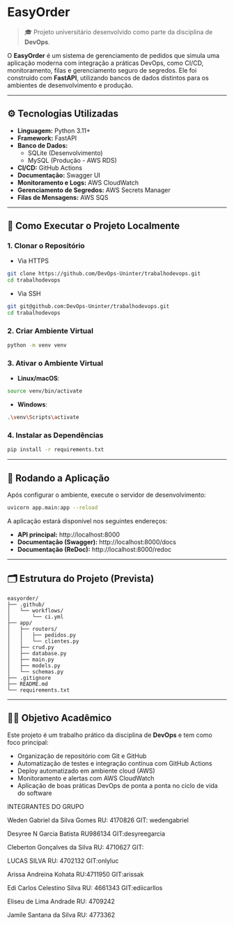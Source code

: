# EasyOrder

> 🎓 Projeto universitário desenvolvido como parte da disciplina de **DevOps**.

O **EasyOrder** é um sistema de gerenciamento de pedidos que simula uma aplicação moderna com integração a práticas DevOps, como CI/CD, monitoramento, filas e gerenciamento seguro de segredos. Ele foi construído com **FastAPI**, utilizando bancos de dados distintos para os ambientes de desenvolvimento e produção.

---

## ⚙️ Tecnologias Utilizadas

- **Linguagem:** Python 3.11+
- **Framework:** FastAPI
- **Banco de Dados:**
  - SQLite (Desenvolvimento)
  - MySQL (Produção - AWS RDS)
- **CI/CD:** GitHub Actions
- **Documentação:** Swagger UI
- **Monitoramento e Logs:** AWS CloudWatch
- **Gerenciamento de Segredos:** AWS Secrets Manager
- **Filas de Mensagens:** AWS SQS

---

## 🚀 Como Executar o Projeto Localmente

### 1. Clonar o Repositório

* Via HTTPS

```bash
git clone https://github.com/DevOps-Uninter/trabalhodevops.git
cd trabalhodevops
```
* Via SSH

```bash
git git@github.com:DevOps-Uninter/trabalhodevops.git
cd trabalhodevops
```
### 2. Criar Ambiente Virtual

```bash
python -m venv venv
```

### 3. Ativar o Ambiente Virtual

- **Linux/macOS**:

```bash
source venv/bin/activate
```

- **Windows**:

```bash
.\venv\Scripts\activate
```

### 4. Instalar as Dependências

```bash
pip install -r requirements.txt
```

---

## 🧪 Rodando a Aplicação

Após configurar o ambiente, execute o servidor de desenvolvimento:

```bash
uvicorn app.main:app --reload
```

A aplicação estará disponível nos seguintes endereços:

- **API principal:** http://localhost:8000
- **Documentação (Swagger):** http://localhost:8000/docs
- **Documentação (ReDoc):** http://localhost:8000/redoc

---

## 🗂️ Estrutura do Projeto (Prevista)

```
easyorder/
├── .github/
│   └── workflows/
│       └── ci.yml
├── app/
│   ├── routers/
│   │   ├── pedidos.py
│   │   └── clientes.py
│   ├── crud.py
│   ├── database.py
│   ├── main.py
│   ├── models.py
│   └── schemas.py
├── .gitignore
├── README.md
└── requirements.txt
```

---

## 👨‍🏫 Objetivo Acadêmico

Este projeto é um trabalho prático da disciplina de **DevOps** e tem como foco principal:

- Organização de repositório com Git e GitHub
- Automatização de testes e integração contínua com GitHub Actions
- Deploy automatizado em ambiente cloud (AWS)
- Monitoramento e alertas com AWS CloudWatch
- Aplicação de boas práticas DevOps de ponta a ponta no ciclo de vida do software

INTEGRANTES DO GRUPO

Weden Gabriel da Silva Gomes
RU: 4170826
GIT: wedengabriel

Desyree N Garcia Batista
RU986134
GIT:desyreegarcia

Cleberton Gonçalves da Silva
RU: 4710627
GIT:

LUCAS SILVA
RU: 4702132
GIT:onlyluc

Arissa Andreina Kohata
RU:4711950
GIT:arissak

Edi Carlos Celestino Silva
RU: 4661343
GIT:ediicarllos

Eliseu de Lima Andrade 
RU: 4709242

Jamile Santana da Silva
RU: 4773362 
